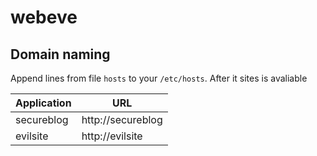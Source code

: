 # webeve

## Domain naming

Append lines from file `hosts` to your `/etc/hosts`. After it sites is avaliable

| Application | URL |
|-------------|-------------------------------|
| secureblog | http://secureblog |
| evilsite | http://evilsite |
